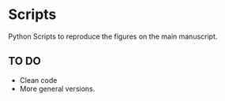 # Scripts

Python Scripts to reproduce the figures on the main manuscript.

## TO DO
-  Clean code
-  More general versions.
